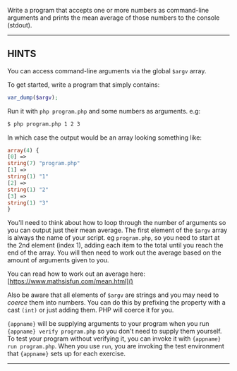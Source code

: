 Write a program that accepts one or more numbers as command-line arguments and prints the mean average of those numbers to the console (stdout).

----------------------------------------------------------------------
## HINTS

You can access command-line arguments via the global `$argv` array.

To get started, write a program that simply contains:

```php
var_dump($argv);
```

Run it with `php program.php` and some numbers as arguments. e.g:

```sh
$ php program.php 1 2 3
```

In which case the output would be an array looking something like:

```php
array(4) {
[0] =>
string(7) "program.php"
[1] =>
string(1) "1"
[2] =>
string(1) "2"
[3] =>
string(1) "3"
}
```

You'll need to think about how to loop through the number of arguments so you can output just their mean average. The first element of the `$argv` array is always the name of your script. eg `program.php`, so you need to start at the 2nd element (index 1), adding each item to the total until you reach the end of the array. You will then need to work out the average based on the amount of arguments given to you.

You can read how to work out an average here:
  [https://www.mathsisfun.com/mean.html]()

Also be aware that all elements of `$argv` are strings and you may need to *coerce* them into numbers. You can do this by prefixing the property with a cast `(int)` or just adding them. PHP will coerce it for you.

`{appname}` will be supplying arguments to your program when you run `{appname} verify program.php` so you don't need to supply them yourself. To test your program without verifying it, you can invoke it with `{appname} run program.php`. When you use `run`, you are invoking the test environment that `{appname}` sets up for each exercise.

----------------------------------------------------------------------
